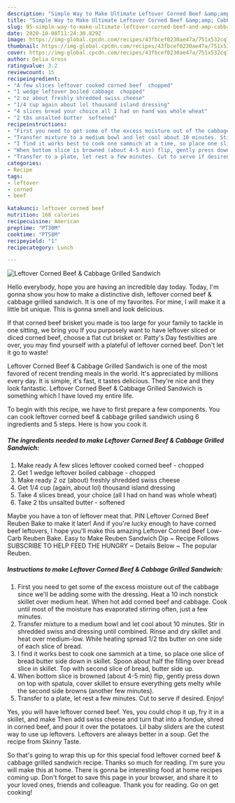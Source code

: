 ```yaml
---
description: "Simple Way to Make Ultimate Leftover Corned Beef &amp;amp; Cabbage Grilled Sandwich"
title: "Simple Way to Make Ultimate Leftover Corned Beef &amp;amp; Cabbage Grilled Sandwich"
slug: 95-simple-way-to-make-ultimate-leftover-corned-beef-and-amp-cabbage-grilled-sandwich
date: 2020-10-08T11:24:30.829Z
image: https://img-global.cpcdn.com/recipes/43fbcef0230ae47a/751x532cq70/leftover-corned-beef-cabbage-grilled-sandwich-recipe-main-photo.jpg
thumbnail: https://img-global.cpcdn.com/recipes/43fbcef0230ae47a/751x532cq70/leftover-corned-beef-cabbage-grilled-sandwich-recipe-main-photo.jpg
cover: https://img-global.cpcdn.com/recipes/43fbcef0230ae47a/751x532cq70/leftover-corned-beef-cabbage-grilled-sandwich-recipe-main-photo.jpg
author: Delia Gross
ratingvalue: 3.2
reviewcount: 15
recipeingredient:
- "A few slices leftover cooked corned beef  chopped"
- "1 wedge leftover boiled cabbage  chopped"
- "2 oz about freshly shredded swiss cheese"
- "1/4 cup again about lol thousand island dressing"
- "4 slices bread your choice all I had on hand was whole wheat"
- "2 tbs unsalted butter  softened"
recipeinstructions:
- "First you need to get some of the excess moisture out of the cabbage since we&#39;ll be adding some with the dressing. Heat a 10 inch nonstick skillet over medium heat. When hot add corned beef and cabbage. Cook until most of the moisture has evaporated stirring often, just a few minutes."
- "Transfer mixture to a medium bowl and let cool about 10 minutes. Stir in shredded swiss and dressing until combined. Rinse and dry skillet and heat over medium-low. While heating spread 1/2 tbs butter on one side of each slice of bread."
- "I find it works best to cook one sammich at a time, so place one slice of bread butter side down in skillet. Spoon about half the filling over bread slice in skillet. Top with second slice of bread, butter side up."
- "When bottom slice is browned (about 4-5 min) flip, gently press down on top with spatula, cover skillet to ensure everything gets melty while the second side browns (another few minutes)."
- "Transfer to a plate, let rest a few minutes. Cut to serve if desired. Enjoy!"
categories:
- Recipe
tags:
- leftover
- corned
- beef

katakunci: leftover corned beef 
nutrition: 168 calories
recipecuisine: American
preptime: "PT30M"
cooktime: "PT58M"
recipeyield: "1"
recipecategory: Lunch

---
```



![Leftover Corned Beef &amp; Cabbage Grilled Sandwich](https://img-global.cpcdn.com/recipes/43fbcef0230ae47a/751x532cq70/leftover-corned-beef-cabbage-grilled-sandwich-recipe-main-photo.jpg)

Hello everybody, hope you are having an incredible day today. Today, I'm gonna show you how to make a distinctive dish, leftover corned beef &amp; cabbage grilled sandwich. It is one of my favorites. For mine, I will make it a little bit unique. This is gonna smell and look delicious.

If that corned beef brisket you made is too large for your family to tackle in one sitting, we bring you If you purposely want to have leftover sliced or diced corned beef, choose a flat cut brisket or. Patty&#39;s Day festivities are over, you may find yourself with a plateful of leftover corned beef. Don&#39;t let it go to waste!

Leftover Corned Beef &amp; Cabbage Grilled Sandwich is one of the most favored of recent trending meals in the world. It's appreciated by millions every day. It is simple, it's fast, it tastes delicious. They're nice and they look fantastic. Leftover Corned Beef &amp; Cabbage Grilled Sandwich is something which I have loved my entire life.


To begin with this recipe, we have to first prepare a few components. You can cook leftover corned beef &amp; cabbage grilled sandwich using 6 ingredients and 5 steps. Here is how you cook it.

<!--inarticleads1-->

##### The ingredients needed to make Leftover Corned Beef &amp; Cabbage Grilled Sandwich:

1. Make ready A few slices leftover cooked corned beef - chopped
1. Get 1 wedge leftover boiled cabbage - chopped
1. Make ready 2 oz (about) freshly shredded swiss cheese
1. Get 1/4 cup (again, about lol) thousand island dressing
1. Take 4 slices bread, your choice (all I had on hand was whole wheat)
1. Take 2 tbs unsalted butter - softened


Maybe you have a ton of leftover meat that. PIN Leftover Corned Beef Reuben Bake to make it later! And if you&#39;re lucky enough to have corned beef leftovers, I hope you&#39;ll make this amazing Leftover Corned Beef Low-Carb Reuben Bake. Easy to Make Reuben Sandwich Dip ~ Recipe Follows SUBSCRIBE TO HELP FEED THE HUNGRY ~ Details Below ~ The popular Reuben. 

<!--inarticleads2-->

##### Instructions to make Leftover Corned Beef &amp; Cabbage Grilled Sandwich:

1. First you need to get some of the excess moisture out of the cabbage since we&#39;ll be adding some with the dressing. Heat a 10 inch nonstick skillet over medium heat. When hot add corned beef and cabbage. Cook until most of the moisture has evaporated stirring often, just a few minutes.
1. Transfer mixture to a medium bowl and let cool about 10 minutes. Stir in shredded swiss and dressing until combined. Rinse and dry skillet and heat over medium-low. While heating spread 1/2 tbs butter on one side of each slice of bread.
1. I find it works best to cook one sammich at a time, so place one slice of bread butter side down in skillet. Spoon about half the filling over bread slice in skillet. Top with second slice of bread, butter side up.
1. When bottom slice is browned (about 4-5 min) flip, gently press down on top with spatula, cover skillet to ensure everything gets melty while the second side browns (another few minutes).
1. Transfer to a plate, let rest a few minutes. Cut to serve if desired. Enjoy!


Yes, you will have leftover corned beef. Yes, you could chop it up, fry it in a skillet, and make Then add swiss cheese and turn that into a fondue, shred in corned beef, and pour it over the potatoes. Lil baby sliders are the cutest way to use up leftovers. Leftovers are always better in a soup. Get the recipe from Skinny Taste. 

So that's going to wrap this up for this special food leftover corned beef &amp; cabbage grilled sandwich recipe. Thanks so much for reading. I'm sure you will make this at home. There is gonna be interesting food at home recipes coming up. Don't forget to save this page in your browser, and share it to your loved ones, friends and colleague. Thank you for reading. Go on get cooking!
